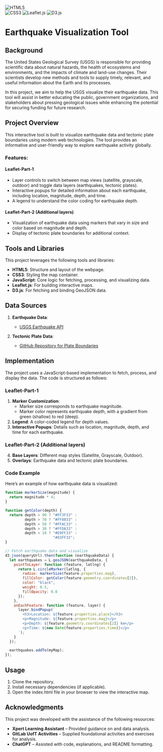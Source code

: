 ![HTML5](https://img.shields.io/badge/HTML5-Structure-orange?style=for-the-badge&logo=html5&logoColor=white)  
![CSS3](https://img.shields.io/badge/CSS3-Styling-blue?style=for-the-badge&logo=css3&logoColor=white)
![Leaflet.js](https://img.shields.io/badge/Leaflet.js-Interactive%20Maps-008000?style=flat-square&logo=leaflet&logoColor=white)
![D3.js](https://img.shields.io/badge/D3.js-Data%20Binding-F9A03C?style=flat-square&logo=d3.js&logoColor=white)


# Earthquake Visualization Tool

## Background

The United States Geological Survey (USGS) is responsible for providing scientific data about natural hazards, the health of ecosystems and environments, and the impacts of climate and land-use changes. Their scientists develop new methods and tools to supply timely, relevant, and useful information about the Earth and its processes.

In this project, we aim to help the USGS visualize their earthquake data. This tool will assist in better educating the public, government organizations, and stakeholders about pressing geological issues while enhancing the potential for securing funding for future research.

## Project Overview

This interactive tool is built to visualize earthquake data and tectonic plate boundaries using modern web technologies. The tool provides an informative and user-friendly way to explore earthquake activity globally.

### Features:
#### Leaflet-Part-1
- Layer controls to switch between map views (satellite, grayscale, outdoor) and toggle data layers (earthquakes, tectonic plates).
- Interactive popups for detailed information about each earthquake, including location, magnitude, depth, and time.
- A legend to understand the color coding for earthquake depth.
#### Leaflet-Part-2 (Additional layers)
- Visualization of earthquake data using markers that vary in size and color based on magnitude and depth.
- Display of tectonic plate boundaries for additional context.

## Tools and Libraries

This project leverages the following tools and libraries:

- **HTML5**: Structure and layout of the webpage.
- **CSS3**: Styling the map container.
- **JavaScript**: Core logic for fetching, processing, and visualizing data.
- **Leaflet.js**: For building interactive maps.
- **D3.js**: For fetching and binding GeoJSON data.

## Data Sources

1. **Earthquake Data**: 
   - [USGS Earthquake API](https://earthquake.usgs.gov/earthquakes/feed/v1.0/summary/all_week.geojson)

2. **Tectonic Plate Data**:
   - [GitHub Repository for Plate Boundaries](https://raw.githubusercontent.com/fraxen/tectonicplates/master/GeoJSON/PB2002_boundaries.json)

## Implementation

The project uses a JavaScript-based implementation to fetch, process, and display the data. The code is structured as follows:

### Leaflet-Part-1
1. **Marker Customization**:
   - Marker size corresponds to earthquake magnitude.
   - Marker color represents earthquake depth, with a gradient from green (shallow) to red (deep).
2. **Legend**: A color-coded legend for depth values.
3. **Interactive Popups**: Details such as location, magnitude, depth, and time for each earthquake.
### Leaflet-Part-2 (Additional layers)
4. **Base Layers**: Different map styles (Satellite, Grayscale, Outdoor).
5. **Overlays**: Earthquake data and tectonic plate boundaries.

### Code Example

Here’s an example of how earthquake data is visualized:

```javascript
function markerSize(magnitude) {
  return magnitude * 4;
}

function getColor(depth) {
  return depth > 90 ? "#FF3F33" :
         depth > 70 ? "#FF8033" :
         depth > 50 ? "#FFAC33" :
         depth > 30 ? "#FFDA33" :
         depth > 10 ? "#E9FF33" :
                      "#93FF33";
}

// Fetch earthquake data and visualize
d3.json(queryUrl).then(function (earthquakeData) {
  let earthquakes = L.geoJSON(earthquakeData, {
    pointToLayer: function (feature, latlng) {
      return L.circleMarker(latlng, {
        radius: markerSize(feature.properties.mag),
        fillColor: getColor(feature.geometry.coordinates[2]),
        color: "black",
        weight: 0.5,
        fillOpacity: 0.8
      });
    },
    onEachFeature: function (feature, layer) {
      layer.bindPopup(`
        <h3>Location: ${feature.properties.place}</h3>
        <p>Magnitude: ${feature.properties.mag}</p>
        <p>Depth: ${feature.geometry.coordinates[2]} km</p>
        <p>Time: ${new Date(feature.properties.time)}</p>
      `);
    }
  });

  earthquakes.addTo(myMap);
});
```
## Usage
1. Clone the repository.
2. Install necessary dependencies (if applicable).
3. Open the index.html file in your browser to view the interactive map.

## Acknowledgments
This project was developed with the assistance of the following resources:

* **Xpert Learning Assistant** – Provided guidance on and data analysis.
* **GitLab UofT Activities** – Supplied foundational activities and exercises for analysis.
* **ChatGPT** – Assisted with code, explanations, and README formatting.